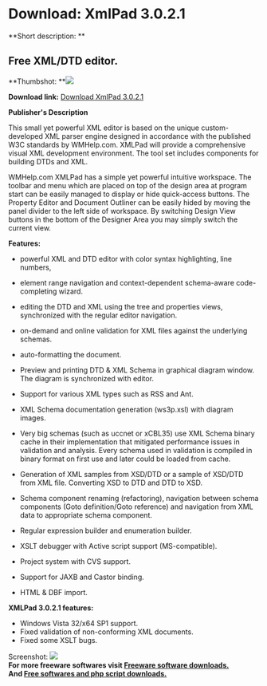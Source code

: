 # Download: XmlPad 3.0.2.1

**Short description: **

## Free XML/DTD editor.

  
**Thumbshot: **![](http://www.freewarefiles.com/screenshot/xmlpadscreen_md.gif)   
  
**Download link:** [Download XmlPad 3.0.2.1](http://freesoftwares.boysofts.com/XmlPad_program_11470.html)  
  

**Publisher's Description**  
  

This small yet powerful XML editor is based on the unique custom-developed XML
parser engine designed in accordance with the published W3C standards by
WMHelp.com. XMLPad will provide a comprehensive visual XML development
environment. The tool set includes components for building DTDs and XML.

WMHelp.com XMLPad has a simple yet powerful intuitive workspace. The toolbar
and menu which are placed on top of the design area at program start can be
easily managed to display or hide quick-access buttons. The Property Editor
and Document Outliner can be easily hided by moving the panel divider to the
left side of workspace. By switching Design View buttons in the bottom of the
Designer Area you may simply switch the current view.

**Features:**

  * powerful XML and DTD editor with color syntax highlighting, line numbers,  

  * element range navigation and context-dependent schema-aware code-completing wizard.  

  * editing the DTD and XML using the tree and properties views, synchronized with the regular editor navigation.  

  * on-demand and online validation for XML files against the underlying schemas.  

  * auto-formatting the document.  

  * Preview and printing DTD & XML Schema in graphical diagram window. The diagram is synchronized with editor.  

  * Support for various XML types such as RSS and Ant.  

  * XML Schema documentation generation (ws3p.xsl) with diagram images.  

  * Very big schemas (such as uccnet or xCBL35) use XML Schema binary cache in their implementation that mitigated performance issues in validation and analysis. Every schema used in validation is compiled in binary format on first use and later could be loaded from cache.  

  * Generation of XML samples from XSD/DTD or a sample of XSD/DTD from XML file. Converting XSD to DTD and DTD to XSD.  

  * Schema component renaming (refactoring), navigation between schema components (Goto definition/Goto reference) and navigation from XML data to appropriate schema component.  

  * Regular expression builder and enumeration builder.  

  * XSLT debugger with Active script support (MS-compatible).  

  * Project system with CVS support.  

  * Support for JAXB and Castor binding.  

  * HTML & DBF import.  

**XMLPad 3.0.2.1 features:**

  * Windows Vista 32/x64 SP1 support. 
  * Fixed validation of non-conforming XML documents. 
  * Fixed some XSLT bugs. 

  
  
Screenshot: ![](http://www.freewarefiles.com/screenshot/xmlpadscreen.gif)  
**For more freeware softwares visit [Freeware software downloads.](http://freesoftwares.boysofts.com/)**   
**And [Free softwares and php script downloads.](http://www.boysofts.com/)**

